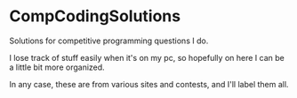 # CompCodingSolutions
Solutions for competitive programming questions I do.

I lose track of stuff easily when it's on my pc, so hopefully on here I can be a little bit more organized. 

In any case, these are from various sites and contests, and I'll label them all.
